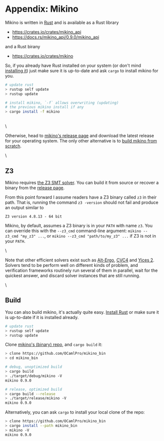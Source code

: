 # Appendix: Mikino

Mikino is written in [Rust][rust] and is available as a Rust library

- https://crates.io/crates/mikino_api
- https://docs.rs/mikino_api/0.9.0/mikino_api

and a Rust birany

- https://crates.io/crates/mikino

So, if you already have Rust installed on your system (or don't mind [installing it][rust install])
just make sure it is up-to-date and ask `cargo` to install mikino for you.

```bash
# update rust
> rustup self update
> rustup update

# install mikino, `-f` allows overwriting (updating)
# the previous mikino install if any
> cargo install -f mikino
```

\
\

Otherwise, head to [mikino's release page][mikino release] and download the latest release for your
operating system. The only other alternative is to [build mikino from scratch](#build).

\



## Z3

Mikino requires [the Z3 SMT solver][z3]. You can build it from source or recover a binary from the
[release page][z3 release].

From this point forward I assume readers have a Z3 binary called `z3` in their path. That is,
running the command `z3 -version` should not fail and produce an output similar to

```text
Z3 version 4.8.13 - 64 bit
```

Mikino, by default, assumes a Z3 binary is in your `PATH` with name `z3`. You can override this
with the `--z3_cmd` command-line argument: `mikino --z3_cmd "my_z3" ...`, or `mikino --z3_cmd
"path/to/my_z3" ...` if Z3 is not in your `PATH`.

\

Note that other efficient solvers exist such as [Alt-Ergo][ae], [CVC4][cvc4] and [Yices 2][yices].
Solvers tend to be perform well on different kinds of problem, and verification frameworks
routinely run several of them in parallel, wait for the quickest answer, and discard solver
instances that are still running.

\



## Build

You can also build mikino, it's actually quite easy. [Install Rust][rust install] or make sure it
is up-to-date if it is installed already.

```bash
# update rust
> rustup self update
> rustup update
```

Clone [mikino's (binary) repo][mikino repo], and `cargo build` it:

```bash
> clone https://github.com/OCamlPro/mikino_bin
> cd mikino_bin

# debug, unoptimized build
> cargo build
> ./target/debug/mikino -V
mikino 0.9.0

# release, optimized build
> cargo build --release
> ./target/release/mikino -V
mikino 0.9.0
```

Alternatively, you can ask `cargo` to install your local clone of the repo:

```bash
> clone https://github.com/OCamlPro/mikino_bin
> cargo install --path mikino_bin
> mikino -V
mikino 0.9.0
```



[rust]: https://www.rust-lang.org
[rust install]: https://www.rust-lang.org/tools/install
[mikino release]: https://github.com/OCamlPro/mikino_bin/releases
[mikino repo]: https://github.com/OCamlPro/mikino_bin
[z3]: https://github.com/Z3Prover/z3
[z3 release]: https://github.com/Z3Prover/z3/releases
[ae]: https://alt-ergo.ocamlpro.com (Alt-Ergo homepage)
[cvc4]: https://cvc4.github.io/ (CVC4 homepage)
[yices]: https://yices.csl.sri.com (Yices 2 homepage)
